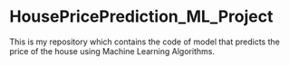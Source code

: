 # HousePricePrediction_ML_Project
This is my repository which contains the code of model that predicts the price of the house using Machine Learning Algorithms.
